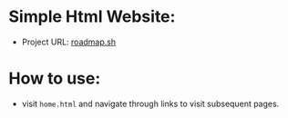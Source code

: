 # Simple Html Website:
- Project URL: [roadmap.sh](https://roadmap.sh/projects/basic-html-website)

# How to use:
- visit `home.html` and navigate through links to visit subsequent pages.